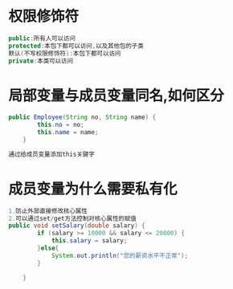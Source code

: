 # 权限修饰符

```java
public:所有人可以访问
protected:本包下都可以访问,以及其他包的子类
默认(不写权限修饰符):本包下都可以访问
private:本类可以访问    
```

# 局部变量与成员变量同名,如何区分

```java
public Employee(String no, String name) {
        this.no = no;
        this.name = name;
    }

通过给成员变量添加this关键字
```

# 成员变量为什么需要私有化

```java
1.防止外部直接修改核心属性
2.可以通过set/get方法控制对核心属性的赋值
public void setSalary(double salary) {
        if (salary >= 10000 && salary <= 20000) {
            this.salary = salary;
        }else{
            System.out.println("您的薪资水平不正常");
        }

    }
```

